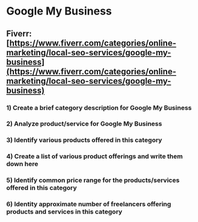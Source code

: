 # Google My Business
## Fiverr: [https://www.fiverr.com/categories/online-marketing/local-seo-services/google-my-business](https://www.fiverr.com/categories/online-marketing/local-seo-services/google-my-business)
### 1) Create a brief category description for Google My Business
### 2) Analyze product/service for Google My Business
### 3) Identify various products offered in this category
### 4) Create a list of various product offerings and write them down here
### 5) Identify common price range for the products/services offered in this category
### 6) Identity approximate number of freelancers offering products and services in this category

